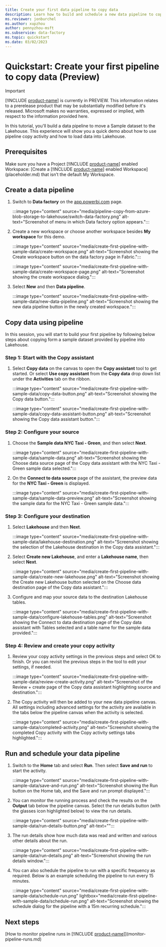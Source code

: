 ```yaml
---
title: Create your first data pipeline to copy data
description: Learn how to build and schedule a new data pipeline to copy sample data to a Lakehouse.
ms.reviewer: jonburchel
ms.author: xupzhou
author: pennyzhou-msft
ms.subservice: data-factory
ms.topic: quickstart
ms.date: 03/02/2023
---
```


# Quickstart: Create your first pipeline to copy data (Preview)

> [!IMPORTANT]
> [!INCLUDE [product-name](../includes/product-name.md)] is currently in PREVIEW.
> This information relates to a prerelease product that may be substantially modified before it's released. Microsoft makes no warranties, expressed or implied, with respect to the information provided here.

In this tutorial, you'll build a data pipeline to move a Sample dataset to the Lakehouse. This experience will show you a quick demo about how to use pipeline copy activity and how to load data into Lakehouse.

## Prerequisites

Make sure you have a Project [!INCLUDE [product-name](../includes/product-name.md)] enabled Workspace: [Create a [!INCLUDE [product-name](../includes/product-name.md)] enabled Workspace](placeholder.md) that isn’t the default My Workspace.

## Create a data pipeline

1. Switch to **Data factory** on the [app.powerbi.com](https://app.powerbi.com) page.

   :::image type="content" source="media/pipeline-copy-from-azure-blob-storage-to-lakehouse/switch-data-factory.png" alt-text="Screenshot of menu in which Data factory option appears.":::

1. Create a new workspace or choose another workspace besides **My workspace** for this demo.

   :::image type="content" source="media/create-first-pipeline-with-sample-data/create-workspace.png" alt-text="Screenshot showing the Create workspace button on the data factory page in Fabric.":::

   :::image type="content" source="media/create-first-pipeline-with-sample-data/create-workspace-page.png" alt-text="Screenshot showing the create workspace dialog.":::

1. Select **New** and then **Data pipeline**.

   :::image type="content" source="media/create-first-pipeline-with-sample-data/new-data-pipeline.png" alt-text="Screenshot showing the new data pipeline button in the newly created workspace.":::

## Copy data using pipeline

In this session, you will start to build your first pipeline by following below steps about copying form a sample dataset provided by pipeline into Lakehouse.

### Step 1: Start with the Copy assistant

1. Select **Copy data** on the canvas to open the **Copy assistant** tool to get started. Or select **Use copy assistant** from the **Copy data** drop down list under the **Activities** tab on the ribbon.

   :::image type="content" source="media/create-first-pipeline-with-sample-data/copy-data-button.png" alt-text="Screenshot showing the Copy data button.":::

   :::image type="content" source="media/create-first-pipeline-with-sample-data/copy-data-assistant-button.png" alt-text="Screenshot showing the Copy data assistant button.":::

### Step 2: Configure your source

1. Choose the **Sample data NYC Taxi - Green**, and then select **Next**.

   :::image type="content" source="media/create-first-pipeline-with-sample-data/sample-data.png" alt-text="Screenshot showing the Choose data source page of the Copy data assistant with the NYC Taxi - Green sample data selected.":::

1. On the **Connect to data source** page of the assistant, the preview data for the **NYC Taxi - Green** is displayed.

   :::image type="content" source="media/create-first-pipeline-with-sample-data/sample-data-preview.png" alt-text="Screenshot showing the sample data for the NYC Taxi - Green sample data.":::

### Step 3: Configure your destination

1. Select **Lakehouse** and then **Next**.

   :::image type="content" source="media/create-first-pipeline-with-sample-data/lakehouse-destination.png" alt-text="Screenshot showing the selection of the Lakehouse destination in the Copy data assistant.":::

1. Select **Create new Lakehouse**, and enter a **Lakehouse name**, then select **Next**.

   :::image type="content" source="media/create-first-pipeline-with-sample-data/create-new-lakehouse.png" alt-text="Screenshot showing the Create new Lakehouse button selected on the Choose data destination page of the Copy data assistant.":::

1. Configure and map your source data to the destination Lakehouse tables.

   :::image type="content" source="media/create-first-pipeline-with-sample-data/configure-lakehouse-tables.png" alt-text="Screenshot showing the Connect to data destination page of the Copy data assistant with Tables selected and a table name for the sample data provided.":::

### Step 4: Review and create your copy activity

1. Review your copy activity settings in the previous steps and select OK to finish. Or you can revisit the previous steps in the tool to edit your settings, if needed.

   :::image type="content" source="media/create-first-pipeline-with-sample-data/review-create-activity.png" alt-text="Screenshot of the Review + create page of the Copy data assistant highlighting source and destination.":::

1. The Copy activity will then be added to your new data pipeline canvas. All settings including advanced settings for the activity are available in the tabs below the pipeline canvas when the activity is selected.

   :::image type="content" source="media/create-first-pipeline-with-sample-data/completed-activity.png" alt-text="Screenshot showing the completed Copy activity with the Copy activity settings tabs highlighted.":::

## Run and schedule your data pipeline

1. Switch to the **Home** tab and select **Run**. Then select **Save and run** to start the activity.

   :::image type="content" source="media/create-first-pipeline-with-sample-data/save-and-run.png" alt-text="Screenshot showing the Run button on the Home tab, and the Save and run prompt displayed.":::

1. You can monitor the running process and check the results on the **Output** tab below the pipeline canvas.  Select the run details button (with the glasses icon highlighted below) to view the run details.

   :::image type="content" source="media/create-first-pipeline-with-sample-data/run-details-button.png" alt-text="":::

1. The run details show how much data was read and written and various other details about the run.

   :::image type="content" source="media/create-first-pipeline-with-sample-data/run-details.png" alt-text="Screenshot showing the run details window.":::

1. You can also schedule the pipeline to run with a specific frequency as required. Below is an example scheduling the pipeline to run every 15 minutes.

   :::image type="content" source="media/create-first-pipeline-with-sample-data/schedule-run.png" lightbox="media/create-first-pipeline-with-sample-data/schedule-run.png" alt-text="Screenshot showing the schedule dialog for the pipeline with a 15m recurring schedule.":::

## Next steps

[How to monitor pipeline runs in [!INCLUDE [product-name](../includes/product-name.md)]](monitor-pipeline-runs.md)
